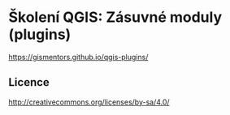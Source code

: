 Školení QGIS: Zásuvné moduly (plugins)
======================================

https://gismentors.github.io/qgis-plugins/

Licence
-------

http://creativecommons.org/licenses/by-sa/4.0/

